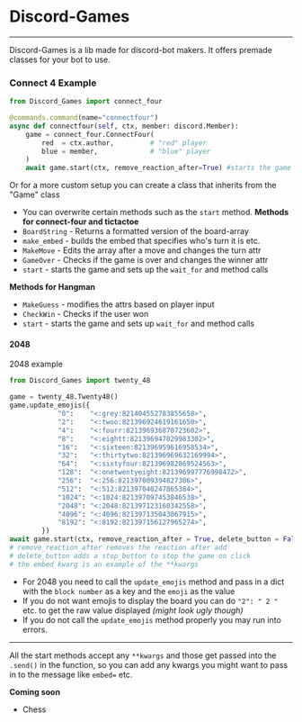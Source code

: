 # Discord-Games
---
Discord-Games is a lib made for discord-bot makers.
It offers premade classes for your bot to use.

### Connect 4 Example

```py
from Discord_Games import connect_four

@commands.command(name="connectfour")
async def connectfour(self, ctx, member: discord.Member):
    game = connect_four.ConnectFour(
        red  = ctx.author,         # "red" player
        blue = member,             # "blue" player
    )
    await game.start(ctx, remove_reaction_after=True) #starts the game

```
Or for a more custom setup you can create a class that inherits from the "Game" class
- You can overwrite certain methods such as the `start` method.
**Methods for connect-four and tictactoe**
- `BoardString` - Returns a formatted version of the board-array
- `make_embed`  - builds the embed that specifies who's turn it is etc.
- `MakeMove`    - Edits the array after a move and changes the turn attr
- `GameOver`    - Checks if the game is over and changes the winner attr
- `start`       - starts the game and sets up the `wait_for` and method calls

**Methods for Hangman**
- `MakeGuess`   - modifies the attrs based on player input
- `CheckWin`    - Checks if the user won
- `start`       - starts the game and sets up `wait_for` and method calls

#### 2048
2048 example
```py
from Discord_Games import twenty_48

game = twenty_48.Twenty48()
game.update_emojis({
            "0":    "<:grey:821404552783855658>", 
            "2":    "<:twoo:821396924619161650>", 
            "4":    "<:fourr:821396936870723602>", 
            "8":    "<:eightt:821396947029983302>", 
            "16":   "<:sixteen:821396959616958534>", 
            "32":   "<:thirtytwo:821396969632169994>", 
            "64":   "<:sixtyfour:821396982869524563>", 
            "128":  "<:onetwentyeight:821396997776998472>",
            "256":  "<:256:821397009394827306>",
            "512":  "<:512:821397040247865384>",
            "1024": "<:1024:821397097453846538>",
            "2048": "<:2048:821397123160342558>",
            "4096": "<:4096:821397135043067915>",
            "8192": "<:8192:821397156127965274>",
        })
await game.start(ctx, remove_reaction_after = True, delete_button = False, embed = discord.Embed())
# remove_reaction_after removes the reaction after add
# delete_button adds a stop_button to stop the game on click
# the embed kwarg is an example of the **kwargs
```
- For 2048 you need to call the `update_emojis` method and pass in a dict with the `block number` as a key and the `emoji` as the value
- If you do not want emojis to display the board you can do `"2": " 2 "` etc. to get the raw value displayed *(might look ugly though)*
- If you do not call the `update_emojis` method properly you may run into errors.
--- 

All the start methods accept any `**kwargs` and those get passed into the `.send()` in the function, 
so you can add any kwargs you might want to pass in to the message like `embed=` etc.

**Coming soon**
- Chess